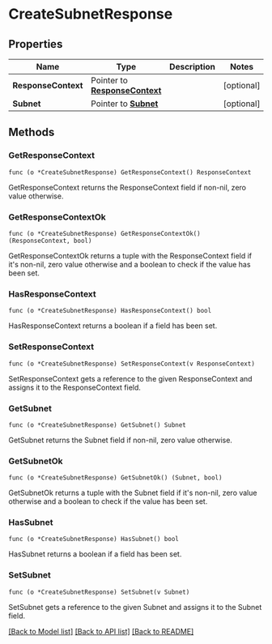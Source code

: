 # CreateSubnetResponse

## Properties

Name | Type | Description | Notes
------------ | ------------- | ------------- | -------------
**ResponseContext** | Pointer to [**ResponseContext**](ResponseContext.md) |  | [optional] 
**Subnet** | Pointer to [**Subnet**](Subnet.md) |  | [optional] 

## Methods

### GetResponseContext

`func (o *CreateSubnetResponse) GetResponseContext() ResponseContext`

GetResponseContext returns the ResponseContext field if non-nil, zero value otherwise.

### GetResponseContextOk

`func (o *CreateSubnetResponse) GetResponseContextOk() (ResponseContext, bool)`

GetResponseContextOk returns a tuple with the ResponseContext field if it's non-nil, zero value otherwise
and a boolean to check if the value has been set.

### HasResponseContext

`func (o *CreateSubnetResponse) HasResponseContext() bool`

HasResponseContext returns a boolean if a field has been set.

### SetResponseContext

`func (o *CreateSubnetResponse) SetResponseContext(v ResponseContext)`

SetResponseContext gets a reference to the given ResponseContext and assigns it to the ResponseContext field.

### GetSubnet

`func (o *CreateSubnetResponse) GetSubnet() Subnet`

GetSubnet returns the Subnet field if non-nil, zero value otherwise.

### GetSubnetOk

`func (o *CreateSubnetResponse) GetSubnetOk() (Subnet, bool)`

GetSubnetOk returns a tuple with the Subnet field if it's non-nil, zero value otherwise
and a boolean to check if the value has been set.

### HasSubnet

`func (o *CreateSubnetResponse) HasSubnet() bool`

HasSubnet returns a boolean if a field has been set.

### SetSubnet

`func (o *CreateSubnetResponse) SetSubnet(v Subnet)`

SetSubnet gets a reference to the given Subnet and assigns it to the Subnet field.


[[Back to Model list]](../README.md#documentation-for-models) [[Back to API list]](../README.md#documentation-for-api-endpoints) [[Back to README]](../README.md)



